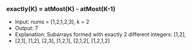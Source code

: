 ### exactly(K) = atMost(K) - atMost(K-1)

 * Input: nums = [1,2,1,2,3], k = 2
 * Output: 7
 * Explanation: Subarrays formed with exactly 2 different integers: [1,2],
 * [2,1], [1,2], [2,3], [1,2,1], [2,1,2], [1,2,1,2]

 